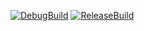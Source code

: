 [![DebugBuild](https://github.com/MaruyamaYuuki/CG2-DirectX/actions/workflows/DdebugBuild.yml/badge.svg)](https://github.com/MaruyamaYuuki/CG2-DirectX/actions/workflows/DdebugBuild.yml)
[![ReleaseBuild](https://github.com/MaruyamaYuuki/CG2-DirectX/actions/workflows/ReleaseBuild.yml/badge.svg)](https://github.com/MaruyamaYuuki/CG2-DirectX/actions/workflows/ReleaseBuild.yml)
